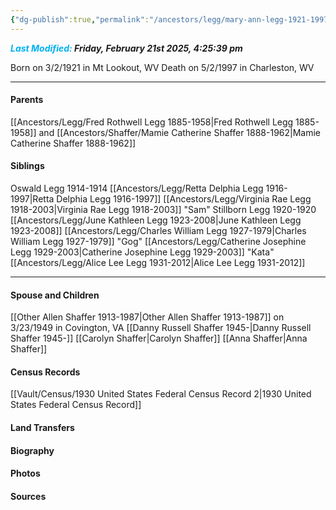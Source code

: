 ```yaml
---
{"dg-publish":true,"permalink":"/ancestors/legg/mary-ann-legg-1921-1997/","tags":["Mary-Ann-Legg"]}
---
```


***<font color="#00b0f0">Last Modified:</font> Friday, February 21st 2025, 4:25:39 pm***

Born on  3/2/1921 in Mt Lookout, WV
Death on 5/2/1997 in Charleston, WV

---
#### Parents

[[Ancestors/Legg/Fred Rothwell Legg 1885-1958\|Fred Rothwell Legg 1885-1958]] and [[Ancestors/Shaffer/Mamie Catherine Shaffer 1888-1962\|Mamie Catherine Shaffer 1888-1962]]
#### Siblings
Oswald Legg 1914-1914
[[Ancestors/Legg/Retta Delphia Legg 1916-1997\|Retta Delphia Legg 1916-1997]]
[[Ancestors/Legg/Virginia Rae Legg 1918-2003\|Virginia Rae Legg 1918-2003]] "Sam"
Stillborn Legg 1920-1920
[[Ancestors/Legg/June Kathleen Legg 1923-2008\|June Kathleen Legg 1923-2008]]
[[Ancestors/Legg/Charles William Legg 1927-1979\|Charles William Legg 1927-1979]] "Gog"
[[Ancestors/Legg/Catherine Josephine Legg 1929-2003\|Catherine Josephine Legg 1929-2003]] "Kata"
[[Ancestors/Legg/Alice Lee Legg 1931-2012\|Alice Lee Legg 1931-2012]]

---
#### Spouse and Children
[[Other Allen Shaffer 1913-1987\|Other Allen Shaffer 1913-1987]] on 3/23/1949 in Covington, VA
[[Danny Russell Shaffer 1945-\|Danny Russell Shaffer 1945-]]
[[Carolyn Shaffer\|Carolyn Shaffer]]
[[Anna Shaffer\|Anna Shaffer]]
#### Census Records
[[Vault/Census/1930 United States Federal Census Record 2\|1930 United States Federal Census Record]]


#### Land Transfers

#### Biography

#### Photos

#### Sources

